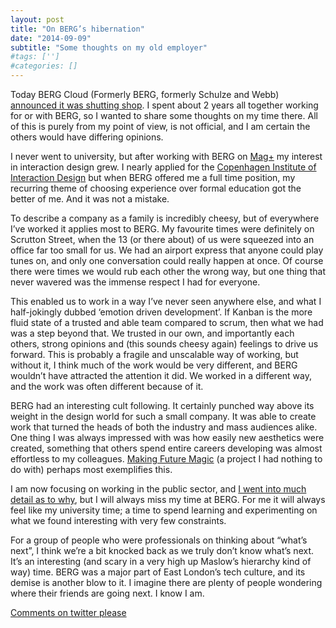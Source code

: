 ```yaml
---
layout: post
title: "On BERG’s hibernation"
date: "2014-09-09"
subtitle: "Some thoughts on my old employer"
#tags: ['']
#categories: []
---
```


Today BERG Cloud (Formerly BERG, formerly Schulze and Webb) [announced it was shutting shop](http://blog.bergcloud.com/2014/09/09/week-483/). I spent about 2 years all together working for or with BERG, so I wanted to share some thoughts on my time there. All of this is purely from my point of view, is not official, and I am certain the others would have differing opinions.

I never went to university, but after working with BERG on [Mag+](http://berglondon.com/projects/magplus/) my interest in interaction design grew. I nearly applied for the [Copenhagen Institute of Interaction Design](http://ciid.dk/) but when BERG offered me a full time position, my recurring theme of choosing experience over formal education got the better of me. And it was not a mistake.

To describe a company as a family is incredibly cheesy, but of everywhere I’ve worked it applies most to BERG. My favourite times were definitely on Scrutton Street, when the 13 (or there about) of us were squeezed into an office far too small for us. We had an airport express that anyone could play tunes on, and only one conversation could really happen at once. Of course there were times we would rub each other the wrong way, but one thing that never wavered was the immense respect I had for everyone.

This enabled us to work in a way I’ve never seen anywhere else, and what I half-jokingly dubbed ‘emotion driven development’. If Kanban is the more fluid state of a trusted and able team compared to scrum, then what we had was a step beyond that. We trusted in our own, and importantly each others, strong opinions and (this sounds cheesy again) feelings to drive us forward. This is probably a fragile and unscalable way of working, but without it, I think much of the work would be very different, and BERG wouldn’t have attracted the attention it did. We worked in a different way, and the work was often different because of it.

BERG had an interesting cult following. It certainly punched way above its weight in the design world for such a small company. It was able to create work that turned the heads of both the industry and mass audiences alike. One thing I was always impressed with was how easily new aesthetics were created, something that others spend entire careers developing was almost effortless to my colleagues. [Making Future Magic](http://vimeo.com/14958082) (a project I had nothing to do with) perhaps most exemplifies this.

I am now focusing on working in the public sector, and [I went into much detail as to why](https://medium.com/@abscond/they-may-have-the-money-but-we-have-the-tools-of-technology-e2d93386555f), but I will always miss my time at BERG. For me it will always feel like my university time; a time to spend learning and experimenting on what we found interesting with very few constraints.

For a group of people who were professionals on thinking about “what’s next”, I think we’re a bit knocked back as we truly don’t know what’s next. It’s an interesting (and scary in a very high up Maslow’s hierarchy kind of way) time. BERG was a major part of East London’s tech culture, and its demise is another blow to it. I imagine there are plenty of people wondering where their friends are going next. I know I am.

[Comments on twitter please](https://twitter.com/abscond/status/509401539610673152)
